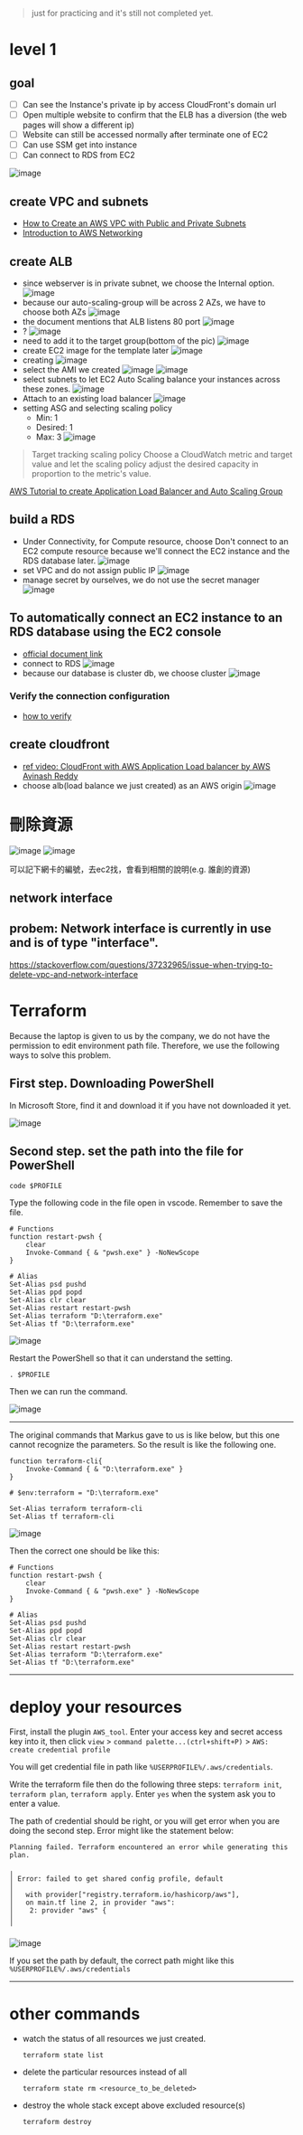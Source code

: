 > just for practicing and it's still not completed yet.
# level 1 
## goal
- [ ] Can see the Instance's private ip by access CloudFront's domain url
- [ ] Open multiple website to confirm that the ELB has a diversion (the web pages will show a different ip)
- [ ] Website can still be accessed normally after terminate one of EC2
- [ ] Can use SSM get into instance
- [ ] Can connect to RDS from EC2

![image](https://hackmd.io/_uploads/SyHiPQAvR.png)

## create VPC and subnets
- [How to Create an AWS VPC with Public and Private Subnets](https://www.youtube.com/watch?v=ApGz8tpNLgo)
- [Introduction to AWS Networking](https://www.youtube.com/watch?v=XZbvQWkpJTI)

## create ALB 
- since webserver is in private subnet, we choose the Internal option.
![image](https://hackmd.io/_uploads/H1mcDXADA.png)
- because our auto-scaling-group will be across 2 AZs, we have to choose both AZs
![image](https://hackmd.io/_uploads/S13Nd7CPR.png)
- the document mentions that ALB listens 80 port
![image](https://hackmd.io/_uploads/SyEsOQCPA.png)
- ?
![image](https://hackmd.io/_uploads/ryTVK70vA.png)
- need to add it to the target group(bottom of the pic)
![image](https://hackmd.io/_uploads/SyC4CVCv0.png)
- create EC2 image for the template later
![image](https://hackmd.io/_uploads/Sk8gc4APA.png)
- creating
![image](https://hackmd.io/_uploads/Bk_v5VAw0.png)
- select the AMI we created
![image](https://hackmd.io/_uploads/rJEcsVRw0.png)
![image](https://hackmd.io/_uploads/Hyjsj40w0.png)
- select subnets to let EC2 Auto Scaling balance your instances across these zones. 
![image](https://hackmd.io/_uploads/SyUIgHCDC.png)
- Attach to an existing load balancer
![image](https://hackmd.io/_uploads/BkkRgrCPC.png)
- setting ASG and selecting scaling policy
    - Min: 1
    - Desired: 1
    - Max: 3
![image](https://hackmd.io/_uploads/r1jdZr0D0.png)
> Target tracking scaling policy
> Choose a CloudWatch metric and target value and let the scaling policy adjust the desired capacity in proportion to the metric's value.

[AWS Tutorial to create Application Load Balancer and Auto Scaling Group](https://youtu.be/fZuxp_pOzgI?si=mhXtA2kTcyG37es6)

## build a RDS
- Under Connectivity, for Compute resource, choose Don't connect to an EC2 compute resource because we'll connect the EC2 instance and the RDS database later.
![image](https://hackmd.io/_uploads/H1-8BH0wR.png)
- set VPC and do not assign public IP
![image](https://hackmd.io/_uploads/ry_EBB0PR.png)
- manage secret by ourselves, we do not use the secret manager
![image](https://hackmd.io/_uploads/BJnKKSRwA.png)

## To automatically connect an EC2 instance to an RDS database using the EC2 console
- [official document link](https://docs.aws.amazon.com/AWSEC2/latest/UserGuide/option1-task3-connect-ec2-instance-to-rds-database.html)
- connect to RDS 
![image](https://hackmd.io/_uploads/HkG62rRPA.png)
- because our database is cluster db, we choose cluster
![image](https://hackmd.io/_uploads/Sydm0H0vA.png)

### Verify the connection configuration
- [how to verify](https://docs.aws.amazon.com/AWSEC2/latest/UserGuide/option1-task4-verify-connection-configuration.html#option1-task4-verify-connection-configuration-animation)

## create cloudfront
- [ref video: CloudFront with AWS Application Load balancer by AWS Avinash Reddy](https://www.youtube.com/watch?v=8sUJFkXtzXY)
- choose alb(load balance we just created) as an AWS origin
![image](https://hackmd.io/_uploads/BkYYvLAPC.png)


# 刪除資源

![image](https://hackmd.io/_uploads/H1zihD0PR.png)
![image](https://hackmd.io/_uploads/BJJ3nPCwR.png)

可以記下網卡的編號，去ec2找，會看到相關的說明(e.g. 誰創的資源)

## network interface

## probem: Network interface is currently in use and is of type "interface".
https://stackoverflow.com/questions/37232965/issue-when-trying-to-delete-vpc-and-network-interface

# Terraform
Because the laptop is given to us by the company, we do not have the permission to edit environment path file. Therefore, we use the following ways to solve this problem.

## First step. Downloading PowerShell 
In Microsoft Store, find it and download it if you have not downloaded it yet.

![image](https://hackmd.io/_uploads/H17sbzMdR.png)

## Second step. set the path into the file for PowerShell

```=
code $PROFILE
```
Type the following code in the file open in vscode. Remember to save the file.
```tf=
# Functions
function restart-pwsh {
    clear
    Invoke-Command { & "pwsh.exe" } -NoNewScope
}

# Alias
Set-Alias psd pushd
Set-Alias ppd popd
Set-Alias clr clear
Set-Alias restart restart-pwsh
Set-Alias terraform "D:\terraform.exe"
Set-Alias tf "D:\terraform.exe"
```
![image](https://hackmd.io/_uploads/Sk_bXffuR.png)

Restart the PowerShell so that it can understand the setting.

```=
. $PROFILE
```
Then we can run the command.

![image](https://hackmd.io/_uploads/ryV2GfMuR.png)


---
The original commands that Markus gave to us is like below, but this one cannot recognize the parameters. So the result is like the following one. 
```tf=
function terraform-cli{
    Invoke-Command { & "D:\terraform.exe" }
}
 
# $env:terraform = "D:\terraform.exe"

Set-Alias terraform terraform-cli
Set-Alias tf terraform-cli
```
![image](https://hackmd.io/_uploads/Bk3CeffdA.png)


Then the correct one should be like this:

```tf=
# Functions
function restart-pwsh {
    clear
    Invoke-Command { & "pwsh.exe" } -NoNewScope
}

# Alias
Set-Alias psd pushd
Set-Alias ppd popd
Set-Alias clr clear
Set-Alias restart restart-pwsh
Set-Alias terraform "D:\terraform.exe"
Set-Alias tf "D:\terraform.exe"
```

---
# deploy your resources
First, install the plugin `AWS_tool`. Enter your access key and secret access key into it, then click `view` > `command palette...(ctrl+shift+P)` > `AWS: create credential profile`

You will get credential file in path like `%USERPROFILE%/.aws/credentials`.

Write the terraform file then do the following three steps: `terraform init`, `terraform plan`, `terraform apply`. Enter `yes` when the system ask you to enter a value.

The path of credential should be right, or you will get error when you are doing the second step. Error might like the statement below:
```=
Planning failed. Terraform encountered an error while generating this plan.

╷
│ Error: failed to get shared config profile, default
│
│   with provider["registry.terraform.io/hashicorp/aws"],
│   on main.tf line 2, in provider "aws":
│    2: provider "aws" {
│
╵
```
![image](https://hackmd.io/_uploads/HyS3I4MOA.png)

If you set the path by default, the correct path might like this `%USERPROFILE%/.aws/credentials`

---
# other commands
- watch the status of all resources we just created.
    ```sh=
    terraform state list
    ```
- delete the particular resources instead of all
    ```sh=
    terraform state rm <resource_to_be_deleted>
    ```
-  destroy the whole stack except above excluded resource(s)
    ```sh=
    terraform destroy
    ```
